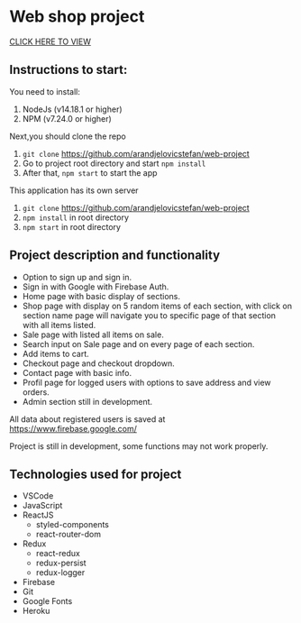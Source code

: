 # Web shop project

[CLICK HERE TO VIEW](https://arandjelovicstefan.github.io/web-project/)

## Instructions to start:

You need to install:

1. NodeJs (v14.18.1 or higher)
2. NPM (v7.24.0 or higher)

Next,you should clone the repo

1. `git clone` https://github.com/arandjelovicstefan/web-project
2. Go to project root directory and start `npm install`
3. After that, `npm start` to start the app

This application has its own server

1. `git clone` https://github.com/arandjelovicstefan/web-project
2. `npm install` in root directory
3. `npm start` in root directory

## Project description and functionality

-  Option to sign up and sign in.
-  Sign in with Google with Firebase Auth.
-  Home page with basic display of sections.
-  Shop page with display on 5 random items of each section, with click on section name page will navigate you to specific page of that section with all items listed.
-  Sale page with listed all items on sale.
-  Search input on Sale page and on every page of each section.
-  Add items to cart.
-  Checkout page and checkout dropdown.
-  Contact page with basic info.
-  Profil page for logged users with options to save address and view orders.
-  Admin section still in development.

All data about registered users is saved at https://www.firebase.google.com/

Project is still in development, some functions may not work properly.

## Technologies used for project

-  VSCode
-  JavaScript
-  ReactJS
   -  styled-components
   -  react-router-dom
-  Redux
   -  react-redux
   -  redux-persist
   -  redux-logger
-  Firebase
-  Git
-  Google Fonts
-  Heroku

